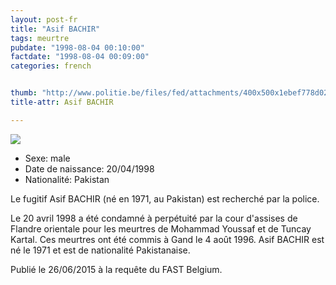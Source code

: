 ```yaml
---
layout: post-fr
title: "Asif BACHIR"
tags: meurtre
pubdate: "1998-08-04 00:10:00"
factdate: "1998-08-04 00:09:00"
categories: french


thumb: "http://www.politie.be/files/fed/attachments/400x500x1ebef778d028aedb9e3949a77a848d8c_thumb.JPG.pagespeed.ic.2GH5EBlMR7.jpg"
title-attr: Asif BACHIR

---
```


<div class="row">

  <div class="col-xs-12 col-md-4">
         <a class="thumbnail" href="http://www.politie.be/files/fed/attachments/400x500x1ebef778d028aedb9e3949a77a848d8c_thumb.JPG.pagespeed.ic.2GH5EBlMR7.jpg" title="Asif Bachir">
           <img src="http://www.politie.be/files/fed/attachments/400x500x1ebef778d028aedb9e3949a77a848d8c_thumb.JPG.pagespeed.ic.2GH5EBlMR7.jpg" ></a>
  
  </div>
  <div class="col-xs-12 col-md-8">
 
<ul>
<li>Sexe: male</li>
<li>Date de naissance: 20/04/1998</li>
<li>Nationalité: Pakistan</li>
</ul> 


<p>Le fugitif Asif BACHIR (né en 1971, au Pakistan) est recherché par la police.</p>

<p>Le 20 avril 1998 a été condamné à perpétuité par la cour d'assises de Flandre orientale pour les meurtres de Mohammad Youssaf et de Tuncay Kartal. 
Ces meurtres ont été commis à Gand le 4 août 1996. 
Asif BACHIR est né le 1971 et est de nationalité Pakistanaise.</p>

<p>Publié le 26/06/2015 à la requête du FAST Belgium.</p>
  
</div>


</div>

